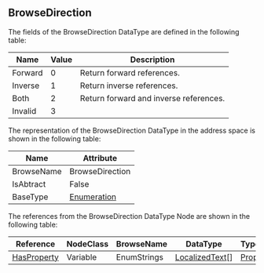 <!-- datatype -->
## BrowseDirection
<!-- end of description -->
The fields of the BrowseDirection DataType are defined in the following table:  

|Name|Value| Description|
|---|---|---|
|Forward|0|Return forward references.|
|Inverse|1|Return inverse references.|
|Both|2|Return forward and inverse references.|
|Invalid|3||

The representation of the BrowseDirection DataType in the address space is shown in the following table:  

|Name|Attribute|
|---|---|
|BrowseName|BrowseDirection|
|IsAbtract|False|
|BaseType|[Enumeration](../../../Part3/DataTypes/Enumeration/readme.md)|

The references from the BrowseDirection DataType Node are shown in the following table:  

|Reference|NodeClass|BrowseName|DataType|TypeDefinition|ModellingRule|
|---|---|---|---|---|---|
|[HasProperty](../../../Part3/ReferenceTypes/HasProperty/readme.md)|Variable|EnumStrings|[LocalizedText](../../../Part3/DataTypes/LocalizedText/readme.md)[]|[PropertyType](../../Part5/VariableTypes/PropertyType/readme.md)|[Mandatory](../../Objects/Mandatory/readme.md)|


